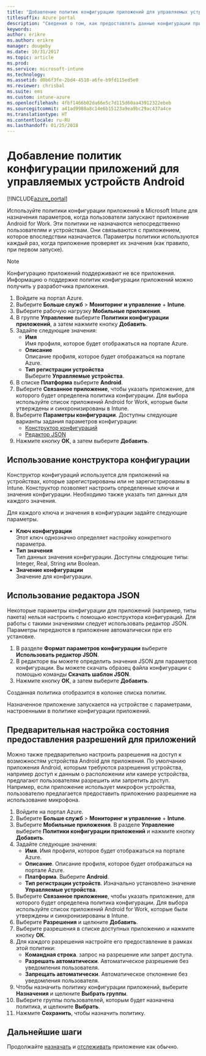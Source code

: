 ```yaml
---
title: "Добавление политик конфигурации приложений для управляемых устройств Android | Документация Майкрософт"
titlesuffix: Azure portal
description: "Сведения о том, как предоставлять данные конфигурации при работе с приложением Android for Work, используя политики конфигурации приложений."
keywords: 
author: erikre
ms.author: erikre
manager: dougeby
ms.date: 10/31/2017
ms.topic: article
ms.prod: 
ms.service: microsoft-intune
ms.technology: 
ms.assetid: d0b6f3fe-2bd4-4518-a6fe-b9fd115ed5e0
ms.reviewer: chrisbal
ms.suite: ems
ms.custom: intune-azure
ms.openlocfilehash: 4fbf1466b02da66e5c7d115d60aa43912322ebeb
ms.sourcegitcommit: a41ad9988a8c14e6b15123a9ea9bc29ac437a4ce
ms.translationtype: HT
ms.contentlocale: ru-RU
ms.lasthandoff: 01/25/2018
---
```

# <a name="add-app-configuration-policies-for-managed-android-devices"></a>Добавление политик конфигурации приложений для управляемых устройств Android

[!INCLUDE[azure_portal](./includes/azure_portal.md)]

Используйте политики конфигурации приложений в Microsoft Intune для назначения параметров, когда пользователи запускают приложение Android for Work. Эти политики не назначаются непосредственно пользователям и устройствам. Они связываются с приложением, которое впоследствии назначается. Параметры политики используются каждый раз, когда приложение проверяет их значения (как правило, при первом запуске).

> [!Note]  
> Конфигурацию приложений поддерживают не все приложения. Информацию о поддержке политик конфигурации приложений можно получить у разработчика приложения.

1. Войдите на портал Azure.
2. Выберите **Больше служб** > **Мониторинг и управление** + **Intune**.
3. Выберите рабочую нагрузку **Мобильные приложения**.
4. В группе **Управление** выберите **Политики конфигурации приложений**, а затем нажмите кнопку **Добавить**.
5. Задайте следующие значения:
    - **Имя**  
      Имя профиля, которое будет отображаться на портале Azure.
    - **Описание**  
      Описание профиля, которое будет отображаться на портале Azure.
    - **Тип регистрации устройства**  
      Выберите **Управляемые устройства**.
6. В списке **Платформа** выберите **Android**.
7. Выберите **Связанное приложение**, чтобы указать приложение, для которого будет определена политика конфигурации. Для выбора используйте список приложений Android for Work, которые были утверждены и синхронизированы в Intune.
8. Выберите **Параметры конфигурации**. Доступны следующие варианты задания параметров конфигурации:
    - [Конструктор конфигураций](#Use-the-configuration-designer)
    - [Редактор JSON](#Enter-the-JSON-editor)
9. Нажмите кнопку **ОК**, а затем выберите **Добавить**.

## <a name="use-the-configuration-designer"></a>Использование конструктора конфигурации

Конструктор конфигураций используется для приложений на устройствах, которые зарегистрированы или не зарегистрированы в Intune. Конструктор позволяет настроить определенные ключи и значения конфигурации. Необходимо также указать тип данных для каждого значения.

Для каждого ключа и значения в конфигурации задайте следующие параметры.

  - **Ключ конфигурации**  
     Этот ключ однозначно определяет настройку конкретного параметра.
  - **Тип значения**  
    Тип данных значения конфигурации. Доступны следующие типы: Integer, Real, String или Boolean.
  - **Значение конфигурации**  
    Значение для конфигурации. 

## <a name="enter-the-json-editor"></a>Использование редактора JSON

Некоторые параметры конфигурации для приложений (например, типы пакета) нельзя настроить с помощью конструктора конфигураций. Для работы с такими значениями следует использовать редактор JSON. Параметры передаются в приложение автоматически при его установке.

1. В разделе **Формат параметров конфигурации** выберите **Использовать редактор JSON**.
2. В редакторе вы можете определить значения JSON для параметров конфигурации. Вы можете скачать образец файла конфигурации с помощью команды **Скачать шаблон JSON**.
3. Нажмите кнопку **ОК**, а затем выберите **Добавить**.

Созданная политика отобразится в колонке списка политик.

Назначенное приложение запускается на устройстве с параметрами, настроенными в политике конфигурации приложений.

## <a name="preconfigure-the-permissions-grant-state-for-apps"></a>Предварительная настройка состояния предоставления разрешений для приложений

Можно также предварительно настроить разрешения на доступ к возможностям устройства Android для приложения. По умолчанию приложения Android, которым требуются разрешения устройства, например доступ к данным о расположении или камере устройства, предлагают пользователям разрешить или запретить доступ. Например, если приложение использует микрофон устройства, пользователю предлагается предоставить приложению разрешение на использование микрофона.

1. Войдите на портал Azure.
2. Выберите **Больше служб** > **Мониторинг и управление** + **Intune**.
3. Выберите **Мобильные приложения**. В разделе **Управление** выберите **Политики конфигурации приложений** и нажмите кнопку **Добавить**.
4. Задайте следующие значения:
    - **Имя**. Имя профиля, которое будет отображаться на портале Azure.
    - **Описание**. Описание профиля, которое будет отображаться на портале Azure.
    - **Платформа**. Выберите **Android**.
    - **Тип регистрации устройств**. Изначально установлено значение **Управляемые устройства**.
5. Выберите **Связанное приложение**, чтобы указать приложение, для которого будет определена политика конфигурации. Для выбора используйте список приложений Android for Work, которые были утверждены и синхронизированы в Intune.
6. Выберите **Разрешения** и щелкните **Добавить**.
7. Выберите разрешения в списке доступных приложению и нажмите кнопку **ОК**.
8. Для каждого разрешения настройте его предоставление в рамках этой политики:
    - **Командная строка**. запрос на разрешение или запрет доступа.
    - **Разрешать автоматически**. Автоматическое разрешение без уведомления пользователя.
    - **Запрещать автоматически**. Автоматическое отклонение без уведомления пользователя.
9. Чтобы назначить политику конфигурации приложений, выберите **Назначения** и щелкните **Выбрать группы**.
10. Выберите группы пользователей, которым будет назначена политика, и щелкните **Выбрать**.
11. Нажмите **Сохранить**, чтобы назначить политику.

## <a name="next-steps"></a>Дальнейшие шаги

Продолжайте [назначать](apps-deploy.md) и [отслеживать](apps-monitor.md) приложение как обычно.

